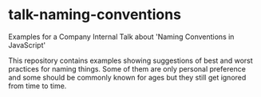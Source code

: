 # talk-naming-conventions
Examples for a Company Internal Talk about 'Naming Conventions in JavaScript'

This repository contains examples showing suggestions of best and worst practices for naming things. Some of them are only
personal preference and some should be commonly known for ages but they still get ignored from time to time. 
